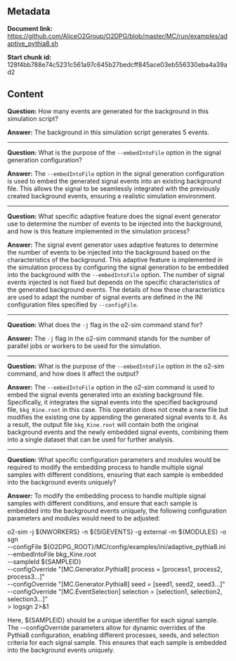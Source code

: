 ## Metadata

**Document link:** https://github.com/AliceO2Group/O2DPG/blob/master/MC/run/examples/adaptive_pythia8.sh

**Start chunk id:** 128f4bb788e74c5231c561a97c645b27bedcff845ace03eb556330eba4a39ad2

## Content

**Question:** How many events are generated for the background in this simulation script?

**Answer:** The background in this simulation script generates 5 events.

---

**Question:** What is the purpose of the `--embedIntoFile` option in the signal generation configuration?

**Answer:** The `--embedIntoFile` option in the signal generation configuration is used to embed the generated signal events into an existing background file. This allows the signal to be seamlessly integrated with the previously created background events, ensuring a realistic simulation environment.

---

**Question:** What specific adaptive feature does the signal event generator use to determine the number of events to be injected into the background, and how is this feature implemented in the simulation process?

**Answer:** The signal event generator uses adaptive features to determine the number of events to be injected into the background based on the characteristics of the background. This adaptive feature is implemented in the simulation process by configuring the signal generation to be embedded into the background with the `--embedIntoFile` option. The number of signal events injected is not fixed but depends on the specific characteristics of the generated background events. The details of how these characteristics are used to adapt the number of signal events are defined in the INI configuration files specified by `--configFile`.

---

**Question:** What does the `-j` flag in the o2-sim command stand for?

**Answer:** The `-j` flag in the o2-sim command stands for the number of parallel jobs or workers to be used for the simulation.

---

**Question:** What is the purpose of the `--embedIntoFile` option in the o2-sim command, and how does it affect the output?

**Answer:** The `--embedIntoFile` option in the o2-sim command is used to embed the signal events generated into an existing background file. Specifically, it integrates the signal events into the specified background file, `bkg_Kine.root` in this case. This operation does not create a new file but modifies the existing one by appending the generated signal events to it. As a result, the output file `bkg_Kine.root` will contain both the original background events and the newly embedded signal events, combining them into a single dataset that can be used for further analysis.

---

**Question:** What specific configuration parameters and modules would be required to modify the embedding process to handle multiple signal samples with different conditions, ensuring that each sample is embedded into the background events uniquely?

**Answer:** To modify the embedding process to handle multiple signal samples with different conditions, and ensure that each sample is embedded into the background events uniquely, the following configuration parameters and modules would need to be adjusted:

o2-sim -j ${NWORKERS} -n ${SIGEVENTS} -g external -m ${MODULES} -o sgn \
       --configFile ${O2DPG_ROOT}/MC/config/examples/ini/adaptive_pythia8.ini \
       --embedIntoFile bkg_Kine.root \
       --sampleId ${SAMPLEID} \
       --configOverride "[MC.Generator.Pythia8] process = [process1, process2, process3...]" \
       --configOverride "[MC.Generator.Pythia8] seed = [seed1, seed2, seed3...]" \
       --configOverride "[MC.EventSelection] selection = [selection1, selection2, selection3...]" \
       > logsgn 2>&1

Here, ${SAMPLEID} should be a unique identifier for each signal sample. The --configOverride parameters allow for dynamic overrides of the Pythia8 configuration, enabling different processes, seeds, and selection criteria for each signal sample. This ensures that each sample is embedded into the background events uniquely.